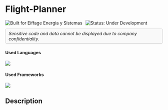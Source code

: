 # Flight-Planner

<div style="display: flex; align-items: center; gap: 10px; flex-wrap: wrap;">
  <!-- Built for badge -->
  <img src="https://img.shields.io/badge/Built%20for-Eiffage%20Energia%20y%20Sistemas-blue" alt="Built for Eiffage Energia y Sistemas" />
  <img src="https://img.shields.io/badge/Status-under%20development-orange" alt="Status: Under Development" />
  
  <!-- Confidentiality notice in a box -->
  <div style="border: 1px solid #ccc; padding: 6px 10px; border-radius: 4px; background-color: #f9f9f9;">
    <em>Sensitive code and data cannot be displayed due to company confidentiality.</em>
  </div>
</div>

<h4>Used Languages</h4>
<span> 
  <img src="https://img.shields.io/badge/python-3670A0?style=for-the-badge&logo=python&logoColor=ffdd54" />
</span>

<h4>Used Frameworks</h4>
<span>
  <img src="https://img.shields.io/badge/Streamlit-FF4B4B?style=for-the-badge&logo=Streamlit&logoColor=white" />
</span>


## Description
